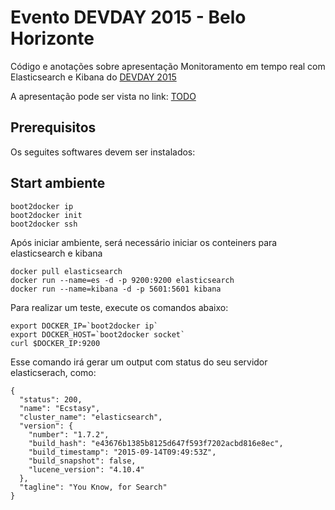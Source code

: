 
# Evento DEVDAY 2015 - Belo Horizonte

Código e anotações sobre apresentação Monitoramento em tempo real com Elasticsearch e Kibana do [DEVDAY 2015](http://devday.devisland.com)

A apresentação pode ser vista no link: [TODO](XXXX)

## Prerequisitos
Os seguites softwares devem ser instalados:

## Start ambiente 
```
boot2docker ip
boot2docker init
boot2docker ssh
```

Após iniciar ambiente, será necessário iniciar os conteiners para elasticsearch e kibana
```
docker pull elasticsearch
docker run --name=es -d -p 9200:9200 elasticsearch
docker run --name=kibana -d -p 5601:5601 kibana
```

Para realizar um teste, execute os comandos abaixo:
```
export DOCKER_IP=`boot2docker ip`  
export DOCKER_HOST=`boot2docker socket`
curl $DOCKER_IP:9200
````

Esse comando irá gerar um output com status do seu servidor elasticserach, como:
```
{
  "status": 200,
  "name": "Ecstasy",
  "cluster_name": "elasticsearch",
  "version": {
    "number": "1.7.2",
    "build_hash": "e43676b1385b8125d647f593f7202acbd816e8ec",
    "build_timestamp": "2015-09-14T09:49:53Z",
    "build_snapshot": false,
    "lucene_version": "4.10.4"
  },
  "tagline": "You Know, for Search"
}
```